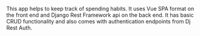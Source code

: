 This app helps to keep track of spending habits. It uses Vue SPA format on the front end and Django Rest Framework api on the back end.
It has basic CRUD functionality and also comes with authentication endpoints from Dj Rest Auth.
